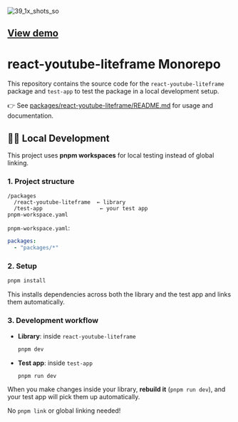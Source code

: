![39_1x_shots_so](https://github.com/user-attachments/assets/757dbd83-79f9-4896-979e-26af8c4af7cf)

## [View demo](https://bhaveshxrawat.github.io/react-youtube-liteframe-demo/)

# react-youtube-liteframe Monorepo

This repository contains the source code for the `react-youtube-liteframe` package and `test-app` to test the package in a local development setup.

👉 See [packages/react-youtube-liteframe/README.md](packages/react-youtube-liteframe/README.md) for usage and documentation.

## 👨‍💻 Local Development

This project uses **pnpm workspaces** for local testing instead of global linking.

### 1. Project structure

```plaintext
/packages
  /react-youtube-liteframe  ← library
  /test-app                  ← your test app
pnpm-workspace.yaml
```

`pnpm-workspace.yaml`:

```yaml
packages:
  - "packages/*"
```

### 2. Setup

```bash
pnpm install
```

This installs dependencies across both the library and the test app and links them automatically.

### 3. Development workflow

- **Library**: inside `react-youtube-liteframe`
  ```bash
  pnpm dev
  ```
- **Test app**: inside `test-app`
  ```bash
  pnpm run dev
  ```

When you make changes inside your library, **rebuild it** (`pnpm run dev`), and your test app will pick them up automatically.

No `pnpm link` or global linking needed!
